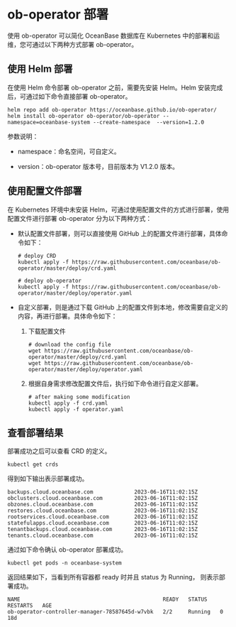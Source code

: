 # ob-operator 部署

使用 ob-operator 可以简化 OceanBase 数据库在 Kubernetes 中的部署和运维，您可通过以下两种方式部署 ob-operator。

## 使用 Helm 部署

在使用 Helm 命令部署 ob-operator 之前，需要先安装 Helm。Helm 安装完成后，可通过如下命令直接部署 ob-operator。

```shell
helm repo add ob-operator https://oceanbase.github.io/ob-operator/
helm install ob-operator ob-operator/ob-operator --namespace=oceanbase-system --create-namespace  --version=1.2.0
```

参数说明：

* namespace：命名空间，可自定义。

* version：ob-operator 版本号，目前版本为 V1.2.0 版本。

## 使用配置文件部署

在 Kubernetes 环境中未安装 Helm，可通过使用配置文件的方式进行部署，使用配置文件进行部署 ob-operator 分为以下两种方式：

* 默认配置文件部署，则可以直接使用 GitHub 上的配置文件进行部署，具体命令如下：

   ```shell
   # deploy CRD
   kubectl apply -f https://raw.githubusercontent.com/oceanbase/ob-operator/master/deploy/crd.yaml

   # deploy ob-operator
   kubectl apply -f https://raw.githubusercontent.com/oceanbase/ob-operator/master/deploy/operator.yaml
   ```

* 自定义部署，则是通过下载 GitHub 上的配置文件到本地，修改需要自定义的内容，再进行部署。具体命令如下：
   1. 下载配置文件

      ```shell
      # download the config file
      wget https://raw.githubusercontent.com/oceanbase/ob-operator/master/deploy/crd.yaml
      wget https://raw.githubusercontent.com/oceanbase/ob-operator/master/deploy/operator.yaml
      ```

   2. 根据自身需求修改配置文件后，执行如下命令进行自定义部署。

      ```shell
      # after making some modification
      kubectl apply -f crd.yaml
      kubectl apply -f operator.yaml
      ```

## 查看部署结果

部署成功之后可以查看 CRD 的定义。

```shell
kubectl get crds
```

得到如下输出表示部署成功。

```shell
backups.cloud.oceanbase.com             2023-06-16T11:02:15Z
obclusters.cloud.oceanbase.com          2023-06-16T11:02:15Z
obzones.cloud.oceanbase.com             2023-06-16T11:02:15Z
restores.cloud.oceanbase.com            2023-06-16T11:02:15Z
rootservices.cloud.oceanbase.com        2023-06-16T11:02:15Z
statefulapps.cloud.oceanbase.com        2023-06-16T11:02:15Z
tenantbackups.cloud.oceanbase.com       2023-06-16T11:02:15Z
tenants.cloud.oceanbase.com             2023-06-16T11:02:15Z
```

通过如下命令确认 ob-operator 部署成功。

```shell
kubectl get pods -n oceanbase-system
```

返回结果如下，当看到所有容器都 ready 时并且 status 为 Running， 则表示部署成功。

```shell
NAME                                             READY   STATUS    RESTARTS   AGE
ob-operator-controller-manager-78587645d-w7vbk   2/2     Running   0          18d
```
